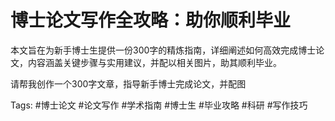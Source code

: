 # 博士论文写作全攻略：助你顺利毕业

本文旨在为新手博士生提供一份300字的精炼指南，详细阐述如何高效完成博士论文，内容涵盖关键步骤与实用建议，并配以相关图片，助其顺利毕业。

请帮我创作一个300字文章，指导新手博士完成论文，并配图

Tags: #博士论文 #论文写作 #学术指南 #博士生 #毕业攻略 #科研 #写作技巧